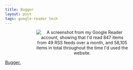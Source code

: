 ```yaml
---
title: Bugger
layout: post
tags: google-reader tech
---
```


<div class="lightbox">
	<center><img src="{{ site.baseurl }}/resources/posts/2013-03-15-google-reader/bugger.jpg" style="max-width: 300px" alt="A screenshot from my Google Reader account, showing that I'd read 847 items from 49 RSS feeds over a month, and 58,105 items in total throughout the time I'd used the website."/></center>
</div>

[Bugger.](http://googlereader.blogspot.com/2013/03/powering-down-google-reader.html)
